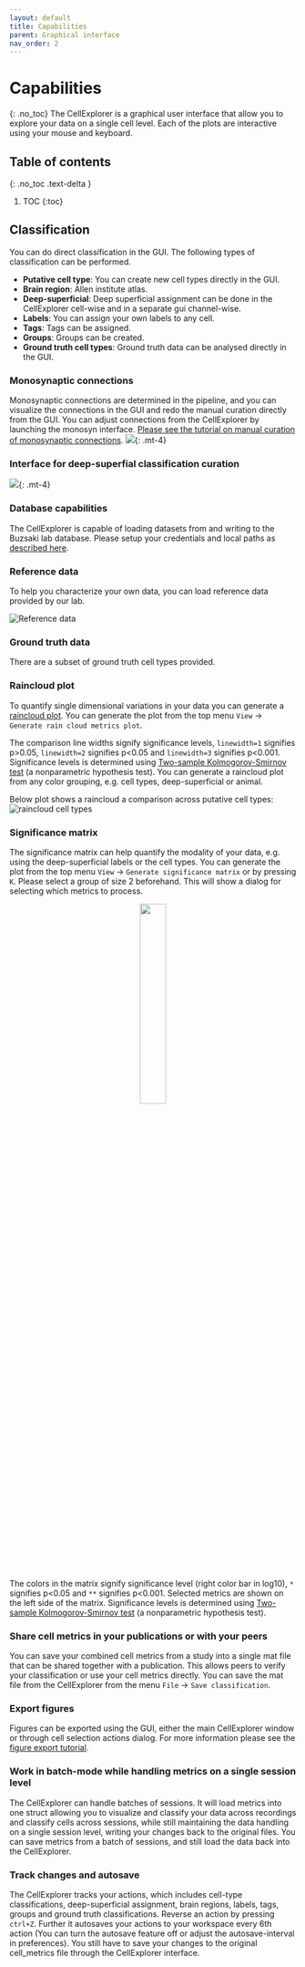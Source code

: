 ```yaml
---
layout: default
title: Capabilities
parent: Graphical interface
nav_order: 2
---
```

# Capabilities
{: .no_toc}
The CellExplorer is a graphical user interface that allow you to explore your data on a single cell level. Each of the plots are interactive using your mouse and keyboard.

## Table of contents
{: .no_toc .text-delta }

1. TOC
{:toc}


## Classification
You can do direct classification in the GUI. The following types of classification can be performed.
* **Putative cell type**: You can create new cell types directly in the GUI.
* **Brain region**: Allen institute atlas.
* **Deep-superficial**: Deep superficial assignment can be done in the CellExplorer cell-wise and in a separate gui channel-wise.
* **Labels**: You can assign your own labels to any cell.
* **Tags**: Tags can be assigned.
* **Groups**: Groups can be created.
* **Ground truth cell types**: Ground truth data can be analysed directly in the GUI.

### Monosynaptic connections
Monosynaptic connections are determined in the pipeline, and you can visualize the connections in the GUI and redo the manual curation directly from the GUI. You can adjust connections from the CellExplorer by launching the monosyn interface. [Please see the tutorial on manual curation of monosynaptic connections]({{"/tutorials/monosynaptic-connections-tutorial/"|absolute_url}}).
![](https://buzsakilab.com/wp/wp-content/uploads/2020/02/monosyn.png){: .mt-4}

### Interface for deep-superfial classification curation
![](https://buzsakilab.com/wp/wp-content/uploads/2020/02/gui_deepSuperficial.png){: .mt-4}

### Database capabilities
The CellExplorer is capable of loading datasets from and writing to the Buzsaki lab database. Please setup your credentials and local paths as [described here]({{"/database/preparation/"|absolute_url}}).

### Reference data
To help you characterize your own data, you can load reference data provided by our lab.

![Reference data](https://buzsakilab.com/wp/wp-content/uploads/2020/01/referenceData_noRef.png)

### Ground truth data
There are a subset of ground truth cell types provided.

### Raincloud plot
To quantify single dimensional variations in your data you can generate a [raincloud plot](https://github.com/RainCloudPlots/RainCloudPlots). You can generate the plot from the top menu `View` -> `Generate rain cloud metrics plot`.

The comparison line widths signify significance levels, `linewidth=1` signifies p>0.05, `linewidth=2` signifies p<0.05 and `linewidth=3` signifies p<0.001. Significance levels is determined using [Two-sample Kolmogorov-Smirnov test](https://www.mathworks.com/help/stats/kstest2.html) (a nonparametric hypothesis test). You can generate a raincloud plot from any color grouping, e.g. cell types, deep-superficial or animal.

Below plot shows a raincloud a comparison across putative cell types:
![raincloud cell types](https://buzsakilab.com/wp/wp-content/uploads/2020/02/raincloud-cell-types.png)

### Significance matrix
The significance matrix can help quantify the modality of your data, e.g. using the deep-superficial labels or the cell types. You can generate the plot from the top menu `View` -> `Generate significance matrix` or by pressing `K`. Please select a group of size 2 beforehand. This will show a dialog for selecting which metrics to process. 
<p align="center"><img src="https://buzsakilab.com/wp/wp-content/uploads/2020/02/SignificanceMatrix.png" width="30%"></p>

The colors in the matrix signify significance level (right color bar in log10), `*` signifies p<0.05 and `**` signifies p<0.001. Selected metrics are shown on the left side of the matrix. Significance levels is determined using [Two-sample Kolmogorov-Smirnov test](https://www.mathworks.com/help/stats/kstest2.html) (a nonparametric hypothesis test).

### Share cell metrics in your publications or with your peers
You can save your combined cell metrics from a study into a single mat file that can be shared together with a publication. This allows peers to verify your classification or use your cell metrics directly. You can save the mat file from the CellExplorer from the menu `File` -> `Save classification`.

### Export figures
Figures can be exported using the GUI, either the main CellExplorer window or through cell selection actions dialog. For more information please see the [figure export tutorial]({{"/tutorials/export-figure/"|absolute_url}}).

### Work in batch-mode while handling metrics on a single session level
The CellExplorer can handle batches of sessions. It will load metrics into one struct allowing you to visualize and classify your data across recordings and classify cells across sessions, while still maintaining the data handling on a single session level, writing your changes back to the original files. You can save metrics from a batch of sessions, and still load the data back into the CellExplorer.

### Track changes and autosave
The CellExplorer tracks your actions, which includes cell-type classifications, deep-superficial assignment, brain regions, labels, tags, groups and ground truth classifications. Reverse an action by pressing `ctrl+Z`. Further it autosaves your actions to your workspace every 6th action (You can turn the autosave feature off or adjust the autosave-interval in preferences). You still have to save your changes to the original cell_metrics file through the CellExplorer interface.
